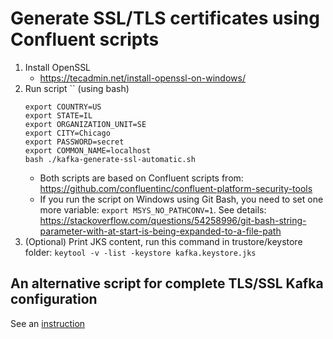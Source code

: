 # Generate SSL/TLS certificates using Confluent scripts

1. Install OpenSSL
   - https://tecadmin.net/install-openssl-on-windows/
2. Run script `` (using bash)
    ```
    export COUNTRY=US
    export STATE=IL
    export ORGANIZATION_UNIT=SE
    export CITY=Chicago
    export PASSWORD=secret
    export COMMON_NAME=localhost
    bash ./kafka-generate-ssl-automatic.sh
   ```
   - Both scripts are based on Confluent scripts from: https://github.com/confluentinc/confluent-platform-security-tools
   - If you run the script on Windows using Git Bash, you need to set one more variable: `export MSYS_NO_PATHCONV=1`. See details: https://stackoverflow.com/questions/54258996/git-bash-string-parameter-with-at-start-is-being-expanded-to-a-file-path
3. (Optional) Print JKS content, run this command in trustore/keystore folder: `keytool -v -list -keystore kafka.keystore.jks`

## An alternative script for complete TLS/SSL Kafka configuration
See an [instruction](../secrets/README-SECRETS.md)
